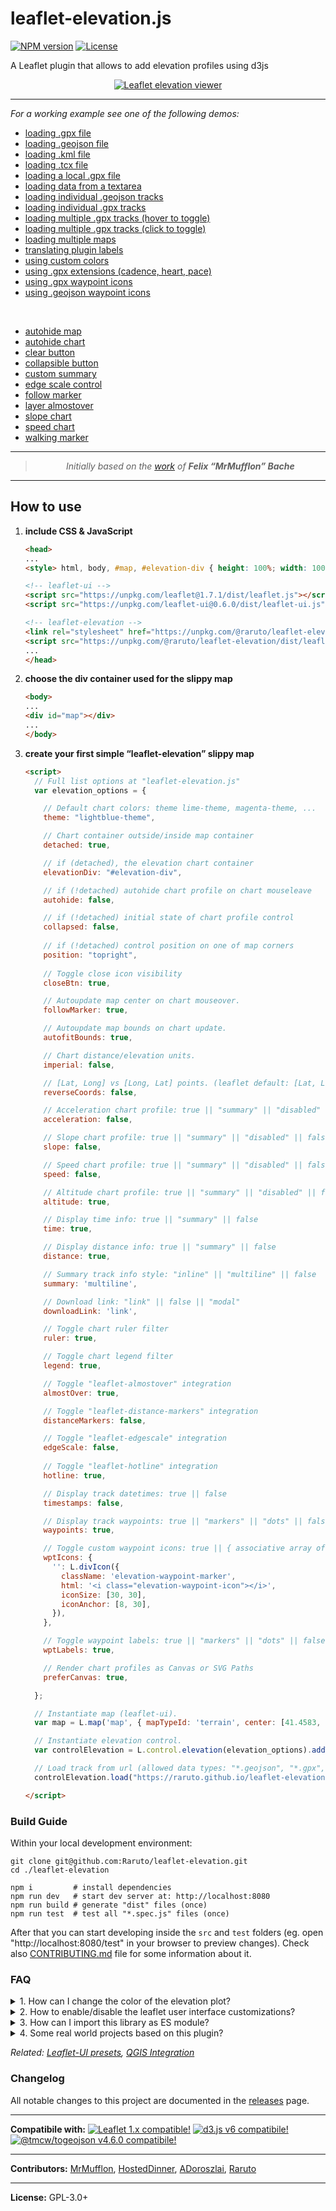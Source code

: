 # leaflet-elevation.js

[![NPM version](https://img.shields.io/npm/v/@raruto/leaflet-elevation.svg?color=red)](https://www.npmjs.com/package/@raruto/leaflet-elevation)
[![License](https://img.shields.io/badge/license-GPL%203-blue.svg?style=flat)](LICENSE)

A Leaflet plugin that allows to add elevation profiles using d3js

<p align="center">
    <a href="https://raruto.github.io/leaflet-elevation/examples/leaflet-elevation_hoverable-tracks.html"><img src="https://raruto.github.io/img/leaflet-elevation.png" alt="Leaflet elevation viewer" /></a>
</p>

---

_For a working example see one of the following demos:_

- [loading .gpx file](https://raruto.github.io/leaflet-elevation/examples/leaflet-elevation.html)
- [loading .geojson file](https://raruto.github.io/leaflet-elevation/examples/leaflet-elevation_geojson-data.html)
- [loading .kml file](https://raruto.github.io/leaflet-elevation/examples/leaflet-elevation_kml-data.html)
- [loading .tcx file](https://raruto.github.io/leaflet-elevation/examples/leaflet-elevation_tcx-data.html)
- [loading a local .gpx file](https://raruto.github.io/leaflet-elevation/examples/leaflet-elevation_upload-gpx.html)
- [loading data from a textarea](https://raruto.github.io/leaflet-elevation/examples/leaflet-elevation_string-data.html)
- [loading individual .geojson tracks](https://raruto.github.io/leaflet-elevation/examples/leaflet-elevation_geojson-group.html)
- [loading individual .gpx tracks](https://raruto.github.io/leaflet-elevation/examples/leaflet-elevation_toggable-tracks.html)
- [loading multiple .gpx tracks (hover to toggle)](https://raruto.github.io/leaflet-elevation/examples/leaflet-elevation_hoverable-tracks.html)
- [loading multiple .gpx tracks (click to toggle)](https://raruto.github.io/leaflet-elevation/examples/leaflet-elevation_toggable-charts.html)
- [loading multiple maps](https://raruto.github.io/leaflet-elevation/examples/leaflet-elevation_multiple-maps.html)
- [translating plugin labels](https://raruto.github.io/leaflet-elevation/examples/leaflet-elevation_i18n-strings.html)
- [using custom colors](https://raruto.github.io/leaflet-elevation/examples/leaflet-elevation_custom-theme.html)
- [using .gpx extensions (cadence, heart, pace)](https://raruto.github.io/leaflet-elevation/examples/leaflet-elevation_extended-ui.html)
- [using .gpx waypoint icons](https://raruto.github.io/leaflet-elevation/examples/leaflet-elevation_gpx-waypoints.html)
- [using .geojson waypoint icons](https://raruto.github.io/leaflet-elevation/examples/leaflet-elevation_geojson-waypoints.html)


<br/>

- [autohide map](https://raruto.github.io/leaflet-elevation/examples/leaflet-elevation_hidden-map.html)
- [autohide chart](https://raruto.github.io/leaflet-elevation/examples/leaflet-elevation_hidden-chart.html)
- [clear button](https://raruto.github.io/leaflet-elevation/examples/leaflet-elevation_clear-button.html)
- [collapsible button](https://raruto.github.io/leaflet-elevation/examples/leaflet-elevation_close-button.html)
- [custom summary](https://raruto.github.io/leaflet-elevation/examples/leaflet-elevation_custom-summary.html)
- [edge scale control](https://raruto.github.io/leaflet-elevation/examples/leaflet-elevation_edge-scale.html)
- [follow marker](https://raruto.github.io/leaflet-elevation/examples/leaflet-elevation_follow-marker.html)
- [layer almostover](https://raruto.github.io/leaflet-elevation/examples/leaflet-elevation_almost-over.html)
- [slope chart](https://raruto.github.io/leaflet-elevation/examples/leaflet-elevation_slope-chart.html)
- [speed chart](https://raruto.github.io/leaflet-elevation/examples/leaflet-elevation_speed-chart.html)
- [walking marker](https://raruto.github.io/leaflet-elevation/examples/leaflet-elevation_dynamic-runner.html)

---

<blockquote>
    <p align="center">
        <em>Initially based on the <a href="http://mrmufflon.github.io/Leaflet.Elevation/">work</a> of <strong>Felix “MrMufflon” Bache</strong></em>
    </p>
</blockquote>

---

## How to use

1. **include CSS & JavaScript**
    ```html
    <head>
    ...
    <style> html, body, #map, #elevation-div { height: 100%; width: 100%; padding: 0; margin: 0; } #map { height: 75%; } #elevation-div {	height: 25%; font: 12px/1.5 "Helvetica Neue", Arial, Helvetica, sans-serif; } </style>

    <!-- leaflet-ui -->
    <script src="https://unpkg.com/leaflet@1.7.1/dist/leaflet.js"></script>
    <script src="https://unpkg.com/leaflet-ui@0.6.0/dist/leaflet-ui.js"></script>

    <!-- leaflet-elevation -->
    <link rel="stylesheet" href="https://unpkg.com/@raruto/leaflet-elevation/dist/leaflet-elevation.css" />
    <script src="https://unpkg.com/@raruto/leaflet-elevation/dist/leaflet-elevation.js"></script>
    ...
    </head>
    ```
2. **choose the div container used for the slippy map**
    ```html
    <body>
    ...
    <div id="map"></div>
    ...
    </body>
    ```
3. **create your first simple “leaflet-elevation” slippy map**
    ```html
    <script>
      // Full list options at "leaflet-elevation.js"
      var elevation_options = {

        // Default chart colors: theme lime-theme, magenta-theme, ...
        theme: "lightblue-theme",

        // Chart container outside/inside map container
        detached: true,

        // if (detached), the elevation chart container
        elevationDiv: "#elevation-div",

        // if (!detached) autohide chart profile on chart mouseleave
        autohide: false,

        // if (!detached) initial state of chart profile control
        collapsed: false,
        
        // if (!detached) control position on one of map corners
        position: "topright",
        
        // Toggle close icon visibility
        closeBtn: true,

        // Autoupdate map center on chart mouseover.
        followMarker: true,

        // Autoupdate map bounds on chart update.
        autofitBounds: true,

        // Chart distance/elevation units.
        imperial: false,

        // [Lat, Long] vs [Long, Lat] points. (leaflet default: [Lat, Long])
        reverseCoords: false,

        // Acceleration chart profile: true || "summary" || "disabled" || false
        acceleration: false,

        // Slope chart profile: true || "summary" || "disabled" || false
        slope: false,

        // Speed chart profile: true || "summary" || "disabled" || false
        speed: false,

        // Altitude chart profile: true || "summary" || "disabled" || false
        altitude: true,

        // Display time info: true || "summary" || false
        time: true,

        // Display distance info: true || "summary" || false
        distance: true,

        // Summary track info style: "inline" || "multiline" || false
        summary: 'multiline',

        // Download link: "link" || false || "modal"
        downloadLink: 'link',

        // Toggle chart ruler filter
        ruler: true,

        // Toggle chart legend filter
        legend: true,

        // Toggle "leaflet-almostover" integration
        almostOver: true,

        // Toggle "leaflet-distance-markers" integration
        distanceMarkers: false,

        // Toggle "leaflet-edgescale" integration
        edgeScale: false,
        
        // Toggle "leaflet-hotline" integration
        hotline: true,

        // Display track datetimes: true || false
        timestamps: false,

        // Display track waypoints: true || "markers" || "dots" || false
        waypoints: true,

        // Toggle custom waypoint icons: true || { associative array of <sym> tags } || false
        wptIcons: {
          '': L.divIcon({
            className: 'elevation-waypoint-marker',
            html: '<i class="elevation-waypoint-icon"></i>',
            iconSize: [30, 30],
            iconAnchor: [8, 30],
          }),
        },

        // Toggle waypoint labels: true || "markers" || "dots" || false
        wptLabels: true,

        // Render chart profiles as Canvas or SVG Paths
        preferCanvas: true,

      };

      // Instantiate map (leaflet-ui).
      var map = L.map('map', { mapTypeId: 'terrain', center: [41.4583, 12.7059], zoom: 5 });

      // Instantiate elevation control.
      var controlElevation = L.control.elevation(elevation_options).addTo(map);

      // Load track from url (allowed data types: "*.geojson", "*.gpx", "*.tcx")
      controlElevation.load("https://raruto.github.io/leaflet-elevation/examples/via-emilia.gpx");

    </script>
    ```

### Build Guide

Within your local development environment:

```shell
git clone git@github.com:Raruto/leaflet-elevation.git
cd ./leaflet-elevation

npm i         # install dependencies
npm run dev   # start dev server at: http://localhost:8080
npm run build # generate "dist" files (once)
npm run test  # test all "*.spec.js" files (once)
```

After that you can start developing inside the `src` and `test` folders (eg. open "http://localhost:8080/test" in your browser to preview changes). Check also [CONTRIBUTING.md](.github/CONTRIBUTING.md) file for some information about it.

### FAQ

<details>
  <summary>1. How can I change the color of the elevation plot?</summary><br>

There are multiple options to achieve this:

* You could either use some default presets (see: theme: "lightblue-theme" option in readme file and the following file `leaflet-elevation.css` for some other default "*-theme" names).
* check out [this example](https://raruto.github.io/leaflet-elevation/examples/leaflet-elevation_custom-theme.html)
* Or add the following lines for custom colors.
```css
.elevation-control .area {
    fill: red;
}
.elevation-control .background {
    background-color: white;
```
</details>

<details>
  <summary>2. How to enable/disable the leaflet user interface customizations?</summary><br>

These customizations are actually part of the [leaflet-ui](https://github.com/Raruto/leaflet-ui) and can be toggled on/off using e.g. the following options:
```js
var map = L.map('map', {
    center: [41.4583, 12.7059],  // needs value to initialize
    zoom: 5,                     // needs value to initialize
    mapTypeId: 'topo',
    mapTypeIds: ['osm', 'terrain', 'satellite', 'topo'],
    gestureHandling: false,     // zoom with Cmd + Scroll
    zoomControl: true,          // plus minus buttons
    pegmanControl: false,
    locateControl: false,
    fullscreenControl: true,
    layersControl: true,
    minimapControl: false,
    editInOSMControl: false,
    loadingControl: false,
    searchControl: false,
    disableDefaultUI: false,
    printControl: false,
});
```
</details>

<details> <summary>3. How can I import this library as ES module?</summary>

Usually, when working with a js bundler like [Vite](https://vitest.dev/) or [Webpack](https://webpack.js.org/), you need to provide to this library the full path to some dynamically imported files from the [`srcFolder`](./src/):

```js
import './your-custom-style.css';
import 'leaflet/dist/leaflet.css';
import L from 'leaflet';
import '@raruto/leaflet-elevation/src/index.js';
import '@raruto/leaflet-elevation/src/index.css';

const map = L.map('map', {
    center: [41.4583, 12.7059]
    zoom: 5,
});

const controlElevation = L.control.elevation({
    // CHANGE ME: with your own http server folder (eg. "http://custom-server/public/path/to/leaflet-elevation/src/")
    srcFolder: 'http://unpkg.com/@raruto/leaflet-elevation/src/'
}).addTo(map);

// Load track from url (allowed data types: "*.geojson", "*.gpx", "*.tcx")
controlElevation.load("https://raruto.github.io/leaflet-elevation/examples/via-emilia.gpx");
```

</details>

<details>
  <summary>4. Some real world projects based on this plugin?</summary><br>

- https://parcours.scasb.org/
- https://velocat.ru/velo/phpBB3/map.php
- https://plugins.qgis.org/plugins/track_profile_2_web/
- https://wordpress.org/plugins/os-datahub-maps/
- https://wordpress.org/plugins/extensions-leaflet-map/
- https://github.com/der-stefan/OpenTopoMap
- https://gpx.n-peloton.fr/
- https://walkaholic.me/map

</details>

_Related: [Leaflet-UI presets](https://github.com/raruto/leaflet-ui), [QGIS Integration](https://github.com/faunalia/trackprofile2web)_

### Changelog

All notable changes to this project are documented in the [releases](https://github.com/Raruto/leaflet-elevation/releases) page.

---

**Compatibile with:**
[![Leaflet 1.x compatible!](https://img.shields.io/badge/Leaflet-1.7.0-1EB300.svg?style=flat)](http://leafletjs.com/reference.html)
[![d3.js v6 compatibile!](https://img.shields.io/badge/d3.js-6.5-1EB300.svg?style=flat)](https://www.npmjs.com/package/d3)
[![@tmcw/togeojson v4.6.0 compatibile!](https://img.shields.io/badge/@tmcw/togeojson-4.6-1EB300.svg?style=flat)](https://www.npmjs.com/package/@tmcw/togeojson)


---

**Contributors:** [MrMufflon](https://github.com/MrMufflon/Leaflet.Elevation), [HostedDinner](https://github.com/HostedDinner/Leaflet.Elevation), [ADoroszlai](http://ADoroszlai.github.io/joebed/), [Raruto](https://github.com/Raruto/leaflet-elevation)

---

**License:** GPL-3.0+
